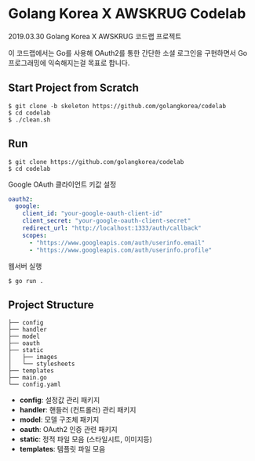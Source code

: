 # Golang Korea X AWSKRUG Codelab

2019.03.30 Golang Korea X AWSKRUG 코드랩 프로젝트

이 코드랩에서는 Go를 사용해 OAuth2를 통한 간단한 소셜 로그인을 구현하면서 Go 프로그래밍에 익숙해지는걸 목표로 합니다.  

## Start Project from Scratch

```console
$ git clone -b skeleton https://github.com/golangkorea/codelab
$ cd codelab
$ ./clean.sh
```

## Run

```console
$ git clone https://github.com/golangkorea/codelab
$ cd codelab
```

Google OAuth 클라이언트 키값 설정

```yaml
oauth2:
  google:
    client_id: "your-google-oauth-client-id"
    client_secret: "your-google-oauth-client-secret"
    redirect_url: "http://localhost:1333/auth/callback"
    scopes:
      - "https://www.googleapis.com/auth/userinfo.email"
      - "https://www.googleapis.com/auth/userinfo.profile"
```

웹서버 실행

```console
$ go run .
```

## Project Structure

```
├── config
├── handler
├── model
├── oauth
├── static
│   ├── images
│   └── stylesheets
├── templates
├── main.go
└── config.yaml
```

- **config**: 설정값 관리 패키지
- **handler**: 핸들러 (컨트롤러) 관리 패키지
- **model**: 모델 구조체 패키지 
- **oauth**: OAuth2 인증 관련 패키지
- **static**: 정적 파일 모음 (스타일시트, 이미지등)
- **templates**: 템플릿 파일 모음
